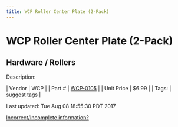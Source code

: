 ```yaml
---
title: WCP Roller Center Plate (2-Pack)
---
```


# WCP Roller Center Plate (2-Pack)
## Hardware / Rollers
Description: 	 

| Vendor | WCP | 
| Part # | [WCP-0105](http://www.wcproducts.net/WCP-0105) | 
| Unit Price | $6.99 | 
| Tags: | [suggest tags](https://docs.google.com/forms/d/e/1FAIpQLSeWyY8v3RgOty-MyWmh9U0iivNYN_molChYyS-0U-o-kOAv_g/viewform) | 

Last updated: Tue Aug 08 18:55:30 PDT 2017

 [Incorrect/Incomplete information?](https://docs.google.com/forms/d/e/1FAIpQLSeWyY8v3RgOty-MyWmh9U0iivNYN_molChYyS-0U-o-kOAv_g/viewform)